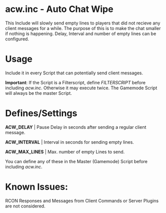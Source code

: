 # acw.inc - Auto Chat Wipe

This Include will slowly send empty lines to players that did not recieve any client messages for a while.
The purpose of this is to make the chat smaller if nothing is happening. Delay, Interval and number of empty lines can be configured.

# Usage

Include it in every Script that can potentially send client messages.

__Important__: If the Script is a Filterscript, define *FILTERSCRIPT* before including *acw.inc*. Otherwise it may execute twice.
The Gamemode Script will always be the master Script.

# Defines/Settings

__ACW_DELAY__ | Pause Delay in seconds after sending a regular client message.

__ACW_INTERVAL__ | Interval in seconds for sending empty lines.

__ACW_MAX_LINES__ | Max. number of empty Lines to send.

You can define any of these in the Master (Gamemode) Script before including *acw.inc*.

# Known Issues:

RCON Responses and Messages from Client Commands or Server Plugins are not considered.
